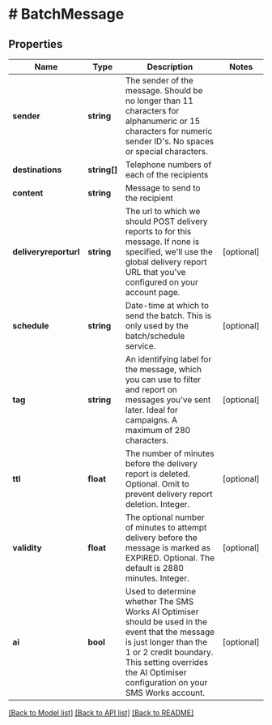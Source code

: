 # # BatchMessage

## Properties

Name | Type | Description | Notes
------------ | ------------- | ------------- | -------------
**sender** | **string** | The sender of the message. Should be no longer than 11 characters for alphanumeric or 15 characters for numeric sender ID&#39;s. No spaces or special characters. |
**destinations** | **string[]** | Telephone numbers of each of the recipients |
**content** | **string** | Message to send to the recipient |
**deliveryreporturl** | **string** | The url to which we should POST delivery reports to for this message. If none is specified, we&#39;ll use the global delivery report URL that you&#39;ve configured on your account page. | [optional]
**schedule** | **string** | Date-time at which to send the batch. This is only used by the batch/schedule service. | [optional]
**tag** | **string** | An identifying label for the message, which you can use to filter and report on messages you&#39;ve sent later. Ideal for campaigns. A maximum of 280 characters. | [optional]
**ttl** | **float** | The number of minutes before the delivery report is deleted. Optional. Omit to prevent delivery report deletion. Integer. | [optional]
**validity** | **float** | The optional number of minutes to attempt delivery before the message is marked as EXPIRED. Optional. The default is 2880 minutes. Integer. | [optional]
**ai** | **bool** | Used to determine whether The SMS Works AI Optimiser should be used in the event that the message is just longer than the 1 or 2 credit boundary. This setting overrides the AI Optimiser configuration on your SMS Works account. | [optional]

[[Back to Model list]](../../README.md#models) [[Back to API list]](../../README.md#endpoints) [[Back to README]](../../README.md)
